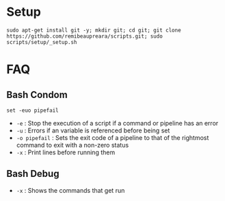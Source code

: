 # Setup

```
sudo apt-get install git -y; mkdir git; cd git; git clone https://github.com/remibeaupreara/scripts.git; sudo scripts/setup/_setup.sh
```

# FAQ
## Bash Condom
```
set -euo pipefail
```

* `-e` : Stop the execution of a script if a command or pipeline has an error
* `-u` : Errors if an variable is referenced before being set
* `-o pipefail` : Sets the exit code of a pipeline to that of the rightmost command to exit with a non-zero status
* `-x` : Print lines before running them

## Bash Debug
* `-x` : Shows the commands that get run
